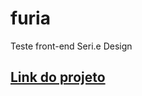 # furia
Teste front-end Seri.e Design

## <a target="_blank" href="https://furiaserie.netlify.app/"> Link do projeto</a>
